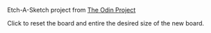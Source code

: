 Etch-A-Sketch project from [The Odin Project](https://www.theodinproject.com/courses/web-development-101/lessons/etch-a-sketch-project)

Click to reset the board and entire the desired size of the new board.
